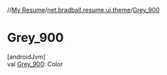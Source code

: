 //[My Resume](../../index.md)/[net.bradball.resume.ui.theme](index.md)/[Grey_900](-grey_900.md)

# Grey_900

[androidJvm]\
val [Grey_900](-grey_900.md): Color
